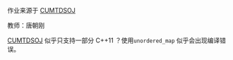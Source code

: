 作业来源于 <a href = "http://192.168.43.114/">CUMTDSOJ</a>

教师：唐朝刚

<a href = "http://192.168.43.114/">CUMTDSOJ</a> 似乎只支持一部分 C++11 ？使用`unordered_map` 似乎会出现编译错误。
